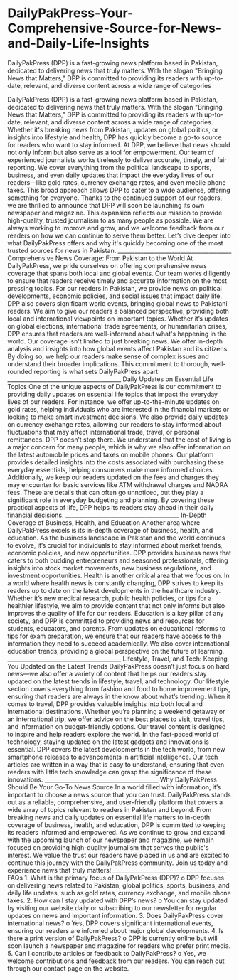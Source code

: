 # DailyPakPress-Your-Comprehensive-Source-for-News-and-Daily-Life-Insights
DailyPakPress (DPP) is a fast-growing news platform based in Pakistan, dedicated to delivering news that truly matters. With the slogan "Bringing News that Matters," DPP is committed to providing its readers with up-to-date, relevant, and diverse content across a wide range of categories

<link url=https://dailypakpress.com/>DailyPakPress (DPP) </link>is a fast-growing news platform based in Pakistan, dedicated to delivering news that truly matters. With the slogan "Bringing News that Matters," DPP is committed to providing its readers with up-to-date, relevant, and diverse content across a wide range of categories. Whether it's breaking news from Pakistan, updates on global politics, or insights into lifestyle and health, DPP has quickly become a go-to source for readers who want to stay informed.
At DPP, we believe that news should not only inform but also serve as a tool for empowerment. Our team of experienced journalists works tirelessly to deliver accurate, timely, and fair reporting. We cover everything from the political landscape to sports, business, and even daily updates that impact the everyday lives of our readers—like gold rates, currency exchange rates, and even mobile phone taxes. This broad approach allows DPP to cater to a wide audience, offering something for everyone.
Thanks to the continued support of our readers, we are thrilled to announce that DPP will soon be launching its own newspaper and magazine. This expansion reflects our mission to provide high-quality, trusted journalism to as many people as possible. We are always working to improve and grow, and we welcome feedback from our readers on how we can continue to serve them better.
Let’s dive deeper into what DailyPakPress offers and why it's quickly becoming one of the most trusted sources for news in Pakistan.
________________________________________
Comprehensive News Coverage: From Pakistan to the World
At DailyPakPress, we pride ourselves on offering comprehensive news coverage that spans both local and global events. Our team works diligently to ensure that readers receive timely and accurate information on the most pressing topics. For our readers in Pakistan, we provide news on political developments, economic policies, and social issues that impact daily life.
DPP also covers significant world events, bringing global news to Pakistani readers. We aim to give our readers a balanced perspective, providing both local and international viewpoints on important topics. Whether it’s updates on global elections, international trade agreements, or humanitarian crises, DPP ensures that readers are well-informed about what's happening in the world.
Our coverage isn't limited to just breaking news. We offer in-depth analysis and insights into how global events affect Pakistan and its citizens. By doing so, we help our readers make sense of complex issues and understand their broader implications. This commitment to thorough, well-rounded reporting is what sets DailyPakPress apart.
________________________________________
Daily Updates on Essential Life Topics
One of the unique aspects of DailyPakPress is our commitment to providing daily updates on essential life topics that impact the everyday lives of our readers. For instance, we offer up-to-the-minute updates on gold rates, helping individuals who are interested in the financial markets or looking to make smart investment decisions. We also provide daily updates on currency exchange rates, allowing our readers to stay informed about fluctuations that may affect international trade, travel, or personal remittances.
DPP doesn’t stop there. We understand that the cost of living is a major concern for many people, which is why we also offer information on the latest automobile prices and taxes on mobile phones. Our platform provides detailed insights into the costs associated with purchasing these everyday essentials, helping consumers make more informed choices.
Additionally, we keep our readers updated on the fees and charges they may encounter for basic services like ATM withdrawal charges and NADRA fees. These are details that can often go unnoticed, but they play a significant role in everyday budgeting and planning. By covering these practical aspects of life, DPP helps its readers stay ahead in their daily financial decisions.
________________________________________
In-Depth Coverage of Business, Health, and Education
Another area where DailyPakPress excels is its in-depth coverage of business, health, and education. As the business landscape in Pakistan and the world continues to evolve, it’s crucial for individuals to stay informed about market trends, economic policies, and new opportunities. DPP provides business news that caters to both budding entrepreneurs and seasoned professionals, offering insights into stock market movements, new business regulations, and investment opportunities.
Health is another critical area that we focus on. In a world where health news is constantly changing, DPP strives to keep its readers up to date on the latest developments in the healthcare industry. Whether it’s new medical research, public health policies, or tips for a healthier lifestyle, we aim to provide content that not only informs but also improves the quality of life for our readers.
Education is a key pillar of any society, and DPP is committed to providing news and resources for students, educators, and parents. From updates on educational reforms to tips for exam preparation, we ensure that our readers have access to the information they need to succeed academically. We also cover international education trends, providing a global perspective on the future of learning.
________________________________________
Lifestyle, Travel, and Tech: Keeping You Updated on the Latest Trends
DailyPakPress doesn’t just focus on hard news—we also offer a variety of content that helps our readers stay updated on the latest trends in lifestyle, travel, and technology. Our lifestyle section covers everything from fashion and food to home improvement tips, ensuring that readers are always in the know about what’s trending.
When it comes to travel, DPP provides valuable insights into both local and international destinations. Whether you’re planning a weekend getaway or an international trip, we offer advice on the best places to visit, travel tips, and information on budget-friendly options. Our travel content is designed to inspire and help readers explore the world.
In the fast-paced world of technology, staying updated on the latest gadgets and innovations is essential. DPP covers the latest developments in the tech world, from new smartphone releases to advancements in artificial intelligence. Our tech articles are written in a way that is easy to understand, ensuring that even readers with little tech knowledge can grasp the significance of these innovations.
________________________________________
Why DailyPakPress Should Be Your Go-To News Source
In a world filled with information, it’s important to choose a news source that you can trust. DailyPakPress stands out as a reliable, comprehensive, and user-friendly platform that covers a wide array of topics relevant to readers in Pakistan and beyond. From breaking news and daily updates on essential life matters to in-depth coverage of business, health, and education, DPP is committed to keeping its readers informed and empowered.
As we continue to grow and expand with the upcoming launch of our newspaper and magazine, we remain focused on providing high-quality journalism that serves the public's interest. We value the trust our readers have placed in us and are excited to continue this journey with the DailyPakPress community.
Join us today and experience news that truly matters!
________________________________________
FAQs
1.	What is the primary focus of DailyPakPress (DPP)?
o	DPP focuses on delivering news related to Pakistan, global politics, sports, business, and daily life updates, such as gold rates, currency exchange, and mobile phone taxes.
2.	How can I stay updated with DPP’s news?
o	You can stay updated by visiting our website daily or subscribing to our newsletter for regular updates on news and important information.
3.	Does DailyPakPress cover international news?
o	Yes, DPP covers significant international events, ensuring our readers are informed about major global developments.
4.	Is there a print version of DailyPakPress?
o	DPP is currently online but will soon launch a newspaper and magazine for readers who prefer print media.
5.	Can I contribute articles or feedback to DailyPakPress?
o	Yes, we welcome contributions and feedback from our readers. You can reach out through our contact page on the website.

